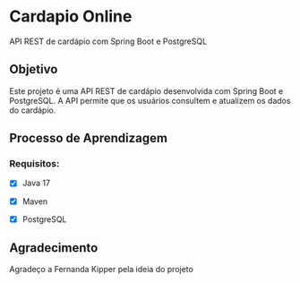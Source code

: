 # Cardapio Online

API REST de cardápio com Spring Boot e PostgreSQL

## Objetivo

Este projeto é uma API REST de cardápio desenvolvida com Spring Boot e PostgreSQL. A API permite que os usuários consultem e atualizem os dados do cardápio.

## Processo de Aprendizagem

### Requisitos:

- [X] Java 17
- [X] Maven
- [X] PostgreSQL



## Agradecimento

Agradeço a Fernanda Kipper pela ideia do projeto

